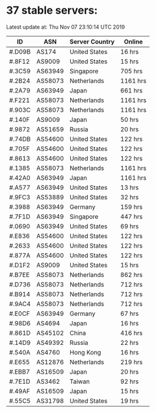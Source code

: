 # 37 stable servers:

Latest update at: Thu Nov 07 23:10:14 UTC 2019

| ID | ASN | Server Country | Online |
| -- | --- | -------------- | ------ |
| #.D09B | AS174 | United States | 16 hrs |
| #.8F12 | AS9009 | United States | 15 hrs |
| #.3C59 | AS63949 | Singapore | 705 hrs |
| #.2B24 | AS58073 | Netherlands | 1161 hrs |
| #.2A79 | AS63949 | Japan | 661 hrs |
| #.F221 | AS58073 | Netherlands | 1161 hrs |
| #.903C | AS58073 | Netherlands | 1161 hrs |
| #.140F | AS9009 | Japan | 50 hrs |
| #.9872 | AS51659 | Russia | 20 hrs |
| #.74DB | AS54600 | United States | 122 hrs |
| #.705F | AS54600 | United States | 122 hrs |
| #.8613 | AS54600 | United States | 122 hrs |
| #.1385 | AS58073 | Netherlands | 1161 hrs |
| #.42A0 | AS63949 | Japan | 1161 hrs |
| #.A577 | AS63949 | United States | 13 hrs |
| #.9FC3 | AS53889 | United States | 32 hrs |
| #.3988 | AS63949 | Germany | 159 hrs |
| #.7F1D | AS63949 | Singapore | 447 hrs |
| #.0690 | AS63949 | United States | 69 hrs |
| #.E836 | AS54600 | United States | 122 hrs |
| #.2633 | AS54600 | United States | 122 hrs |
| #.877A | AS54600 | United States | 122 hrs |
| #.D1F2 | AS9009 | United States | 15 hrs |
| #.B7EE | AS58073 | Netherlands | 862 hrs |
| #.D736 | AS58073 | Netherlands | 712 hrs |
| #.B914 | AS58073 | Netherlands | 712 hrs |
| #.9AC4 | AS58073 | Netherlands | 712 hrs |
| #.E0CF | AS63949 | Germany | 67 hrs |
| #.98D6 | AS4694 | Japan | 16 hrs |
| #.861D | AS45102 | China | 416 hrs |
| #.14D9 | AS49392 | Russia | 22 hrs |
| #.540A | AS4760 | Hong Kong | 16 hrs |
| #.E655 | AS12876 | Netherlands | 219 hrs |
| #.EBB7 | AS16509 | Japan | 20 hrs |
| #.7E1D | AS3462 | Taiwan | 92 hrs |
| #.49AF | AS16509 | Japan | 15 hrs |
| #.55C5 | AS31798 | United States | 19 hrs |

